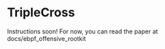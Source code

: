 # TripleCross
Instructions soon!
For now, you can read the paper at docs/ebpf_offensive_rootkit
<!---
## Build and run
```bash
cd src
make
sudo ./bin/kit -t <network interface>
```
Network interface used for PoC: lo

## PoC 0 - Modifying incoming traffic
### Option 1: With netcat
Terminal 1:
```bash
nc -l 9000
```
Terminal 2:
```bash
echo -n "XDP_PoC_0" | nc 127.0.0.1 9000
```
### Option 2: With the in-built client
```bash
cd src/client
sudo ./injector -S 127.0.0.1
```

------------------
## PoC 1 - Modifying arguments of read syscalls
```bash
echo "This won't be seen" > /tmp/txt.txt
cat /tmp/txt.txt
```
---!>
